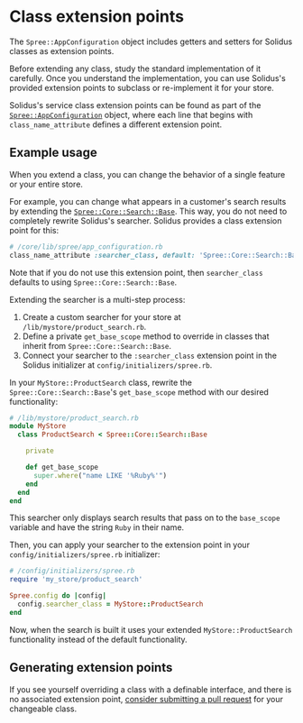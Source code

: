 # Class extension points

The `Spree::AppConfiguration` object includes getters and setters for Solidus
classes as extension points.

Before extending any class, study the standard implementation of it carefully.
Once you understand the implementation, you can use Solidus's provided extension
points to subclass or re-implement it for your store.

Solidus's service class extension points can be found as part of the
[`Spree::AppConfiguration`][app-configuration] object, where each line that
begins with `class_name_attribute` defines a different extension point.

[app-configuration]: https://github.com/solidusio/solidus/blob/master/core/lib/spree/app_configuration.rb

## Example usage

When you extend a class, you can change the behavior of a single feature or your
entire store.

For example, you can change what appears in a customer's search results by
extending the [`Spree::Core::Search::Base`][search-base]. This way, you do not
need to completely rewrite Solidus's searcher. Solidus provides a class
extension point for this:

```ruby
# /core/lib/spree/app_configuration.rb
class_name_attribute :searcher_class, default: 'Spree::Core::Search::Base'
```

Note that if you do not use this extension point, then `searcher_class`
defaults to using `Spree::Core::Search::Base`.

Extending the searcher is a multi-step process:

1. Create a custom searcher for your store at `/lib/mystore/product_search.rb`.
2. Define a private `get_base_scope` method to override in classes that inherit
   from `Spree::Core::Search::Base`.
3. Connect your searcher to the `:searcher_class` extension point in the Solidus
   initializer at `config/initializers/spree.rb`.

In your `MyStore::ProductSearch` class, rewrite the
`Spree::Core::Search::Base`'s `get_base_scope` method with our desired
functionality:

```ruby
# /lib/mystore/product_search.rb
module MyStore
  class ProductSearch < Spree::Core::Search::Base

    private

    def get_base_scope
      super.where("name LIKE '%Ruby%'")
    end
  end
end
```

This searcher only displays search results that pass on to the `base_scope`
variable and have the string `Ruby` in their name.

Then, you can apply your searcher to the extension point in your
`config/initializers/spree.rb` initializer:

```ruby
# /config/initializers/spree.rb
require 'my_store/product_search'

Spree.config do |config|
  config.searcher_class = MyStore::ProductSearch
end
```

Now, when the search is built it uses your extended `MyStore::ProductSearch`
functionality instead of the default functionality.

[search-base]: https://github.com/solidusio/solidus/blob/v2.4/core/lib/spree/core/search/base.rb

## Generating extension points

If you see yourself overriding a class with a definable interface, and there is
no associated extension point, [consider submitting a pull
request][contributing] for your changeable class.

[contributing]: https://github.com/solidusio/solidus/blob/master/CONTRIBUTING.md
